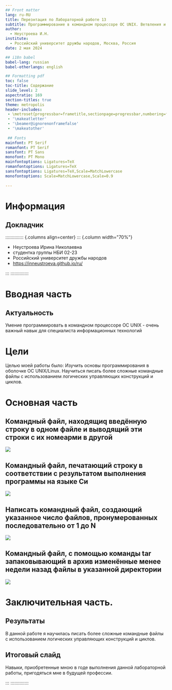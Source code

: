 ```yaml
---
## Front matter
lang: ru-RU
title: Перезнтация по Лабораторной работе 13
subtitle: Программирование в командном процессоре ОС UNIX. Ветвления и циклы
author:
  - Неустроева И.Н.
institute:
  - Российский университет дружбы народов, Москва, Россия
date: 2 мая 2024

## i18n babel
babel-lang: russian
babel-otherlangs: english

## Formatting pdf
toc: false
toc-title: Содержание
slide_level: 2
aspectratio: 169
section-titles: true
theme: metropolis
header-includes:
 - \metroset{progressbar=frametitle,sectionpage=progressbar,numbering=fraction}
 - '\makeatletter'
 - '\beamer@ignorenonframefalse'
 - '\makeatother'
 
 ## Fonts
mainfont: PT Serif
romanfont: PT Serif
sansfont: PT Sans
monofont: PT Mono
mainfontoptions: Ligatures=TeX
romanfontoptions: Ligatures=TeX
sansfontoptions: Ligatures=TeX,Scale=MatchLowercase
monofontoptions: Scale=MatchLowercase,Scale=0.9
 
---
```


# Информация

## Докладчик

:::::::::::::: {.columns align=center}
::: {.column width="70%"}

  * Неустроева Ирина Николаевна
  * студентка группы НБИ 02-23
  * Российский университет дружбы народов
  * <https://inneustroeva.github.io/ru/>

:::
::::::::::::::

# Вводная часть

## Актуальность

Умение программировать в командном процессоре ОС UNIX - очень важный навык для специалиста информационных технологий

# Цели 

Целью моей работы было: Изучить основы программирования в оболочке ОС UNIX/Linux. Научиться писать более сложные командные файлы с использованием логических управляющих конструкций и циклов.

# Основная часть

## Командный файл, находящиq введённую строку в одном файле и выводящий эти строки с их номеарми в другой

![](image/1.jpg)

## Командный файл, печатающий строку в соответствии с результатом выполнения программы на языке Си

![](image/2.jpg) 

## Написать командный файл, создающий указанное число файлов, пронумерованных последовательно от 1 до N

![](image/3.jpg)

## Командный файл, с помощью команды tar запаковывающий в архив изменённые менее недели назад файлы в указанной директории

![](image/4.jpg)

# Заключительная чаcть.

## Результаты

В данной работе я научилась писать более сложные командные файлы с использованием логических управляющих конструкций и циклов.

## Итоговый слайд

Навыки, приобретенные мною в годе выполнения данной лабораторной работы, пригодяться мне в будущей профессии.

:::
::::::::::::::

